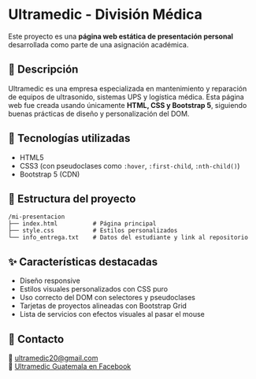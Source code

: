 # Ultramedic - División Médica

Este proyecto es una **página web estática de presentación personal** desarrollada como parte de una asignación académica.

## 📌 Descripción

Ultramedic es una empresa especializada en mantenimiento y reparación de equipos de ultrasonido, sistemas UPS y logística médica. Esta página web fue creada usando únicamente **HTML, CSS y Bootstrap 5**, siguiendo buenas prácticas de diseño y personalización del DOM.

## 🧰 Tecnologías utilizadas

- HTML5
- CSS3 (con pseudoclases como `:hover`, `:first-child`, `:nth-child()`)
- Bootstrap 5 (CDN)

## 📂 Estructura del proyecto

```
/mi-presentacion
├── index.html          # Página principal
├── style.css           # Estilos personalizados
└── info_entrega.txt    # Datos del estudiante y link al repositorio
```

## ✨ Características destacadas

- Diseño responsive
- Estilos visuales personalizados con CSS puro
- Uso correcto del DOM con selectores y pseudoclases
- Tarjetas de proyectos alineadas con Bootstrap Grid
- Lista de servicios con efectos visuales al pasar el mouse

## 🔗 Contacto

📧 ultramedic20@gmail.com  
📘 [Ultramedic Guatemala en Facebook](https://facebook.com/UltramedicGuatemala)

